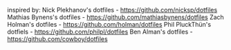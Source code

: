 inspired by:
Nick Plekhanov's dotfiles - https://github.com/nicksp/dotfiles
Mathias Bynens's dotfiles - https://github.com/mathiasbynens/dotfiles
Zach Holman's dotfiles - https://github.com/holman/dotfiles
Phil PluckThün's dotfiels - https://github.com/philpl/dotfiles
Ben Alman's dotfiles - https://github.com/cowboy/dotfiles